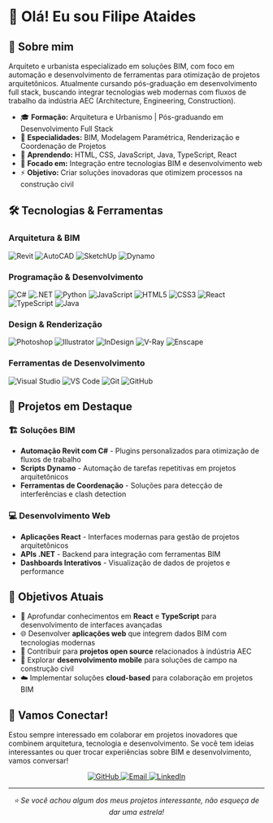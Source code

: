 # 👋 Olá! Eu sou Filipe Ataides

## 🚀 Sobre mim
Arquiteto e urbanista especializado em soluções BIM, com foco em automação e desenvolvimento de ferramentas para otimização de projetos arquitetônicos. Atualmente cursando pós-graduação em desenvolvimento full stack, buscando integrar tecnologias web modernas com fluxos de trabalho da indústria AEC (Architecture, Engineering, Construction).

- 🎓 **Formação:** Arquitetura e Urbanismo | Pós-graduando em Desenvolvimento Full Stack
- 💼 **Especialidades:** BIM, Modelagem Paramétrica, Renderização e Coordenação de Projetos
- 🌱 **Aprendendo:** HTML, CSS, JavaScript, Java, TypeScript, React
- 🔭 **Focado em:** Integração entre tecnologias BIM e desenvolvimento web
- ⚡ **Objetivo:** Criar soluções inovadoras que otimizem processos na construção civil

## 🛠️ Tecnologias & Ferramentas

### Arquitetura & BIM
![Revit](https://img.shields.io/badge/Revit-FF6B35?style=for-the-badge&logo=autodesk&logoColor=white)
![AutoCAD](https://img.shields.io/badge/AutoCAD-EE3124?style=for-the-badge&logo=autodesk&logoColor=white)
![SketchUp](https://img.shields.io/badge/SketchUp-005F9E?style=for-the-badge&logo=sketchup&logoColor=white)
![Dynamo](https://img.shields.io/badge/Dynamo-FF6B35?style=for-the-badge&logo=autodesk&logoColor=white)

### Programação & Desenvolvimento
![C#](https://img.shields.io/badge/C%23-239120?style=for-the-badge&logo=c-sharp&logoColor=white)
![.NET](https://img.shields.io/badge/.NET-5C2D91?style=for-the-badge&logo=.net&logoColor=white)
![Python](https://img.shields.io/badge/Python-14354C?style=for-the-badge&logo=python&logoColor=white)
![JavaScript](https://img.shields.io/badge/JavaScript-323330?style=for-the-badge&logo=javascript&logoColor=F7DF1E)
![HTML5](https://img.shields.io/badge/HTML5-E34F26?style=for-the-badge&logo=html5&logoColor=white)
![CSS3](https://img.shields.io/badge/CSS3-1572B6?style=for-the-badge&logo=css3&logoColor=white)
![React](https://img.shields.io/badge/React-20232A?style=for-the-badge&logo=react&logoColor=61DAFB)
![TypeScript](https://img.shields.io/badge/TypeScript-007ACC?style=for-the-badge&logo=typescript&logoColor=white)
![Java](https://img.shields.io/badge/Java-ED8B00?style=for-the-badge&logo=openjdk&logoColor=white)

### Design & Renderização
![Photoshop](https://img.shields.io/badge/Photoshop-31A8FF?style=for-the-badge&logo=adobe-photoshop&logoColor=white)
![Illustrator](https://img.shields.io/badge/Illustrator-FF9A00?style=for-the-badge&logo=adobe-illustrator&logoColor=white)
![InDesign](https://img.shields.io/badge/InDesign-EE3D8F?style=for-the-badge&logo=adobe-indesign&logoColor=white)
![V-Ray](https://img.shields.io/badge/V--Ray-00A8CC?style=for-the-badge&logoColor=white)
![Enscape](https://img.shields.io/badge/Enscape-FF6B35?style=for-the-badge&logoColor=white)

### Ferramentas de Desenvolvimento
![Visual Studio](https://img.shields.io/badge/Visual%20Studio-5C2D91?style=for-the-badge&logo=visual-studio&logoColor=white)
![VS Code](https://img.shields.io/badge/VS%20Code-0078d7?style=for-the-badge&logo=visual-studio-code&logoColor=white)
![Git](https://img.shields.io/badge/Git-F05032?style=for-the-badge&logo=git&logoColor=white)
![GitHub](https://img.shields.io/badge/GitHub-100000?style=for-the-badge&logo=github&logoColor=white)

## 🚀 Projetos em Destaque

### 🏗️ Soluções BIM
- **Automação Revit com C#** - Plugins personalizados para otimização de fluxos de trabalho
- **Scripts Dynamo** - Automação de tarefas repetitivas em projetos arquitetônicos
- **Ferramentas de Coordenação** - Soluções para detecção de interferências e clash detection

### 💻 Desenvolvimento Web
- **Aplicações React** - Interfaces modernas para gestão de projetos arquitetônicos
- **APIs .NET** - Backend para integração com ferramentas BIM
- **Dashboards Interativos** - Visualização de dados de projetos e performance

## 🎯 Objetivos Atuais

- 🔄 Aprofundar conhecimentos em **React** e **TypeScript** para desenvolvimento de interfaces avançadas
- 🌐 Desenvolver **aplicações web** que integrem dados BIM com tecnologias modernas
- 🤝 Contribuir para **projetos open source** relacionados à indústria AEC
- 📱 Explorar **desenvolvimento mobile** para soluções de campo na construção civil
- ☁️ Implementar soluções **cloud-based** para colaboração em projetos BIM

## 🤝 Vamos Conectar!

Estou sempre interessado em colaborar em projetos inovadores que combinem arquitetura, tecnologia e desenvolvimento. Se você tem ideias interessantes ou quer trocar experiências sobre BIM e desenvolvimento, vamos conversar!

<div align="center">
  <a href="https://github.com/FilipeAtaidesDEV">
    <img src="https://img.shields.io/badge/GitHub-100000?style=for-the-badge&logo=github&logoColor=white" alt="GitHub"/>
  </a>
  <a href="mailto:seu-email@exemplo.com">
    <img src="https://img.shields.io/badge/Email-D14836?style=for-the-badge&logo=gmail&logoColor=white" alt="Email"/>
  </a>
  <a href="https://linkedin.com/in/seu-perfil">
    <img src="https://img.shields.io/badge/LinkedIn-0077B5?style=for-the-badge&logo=linkedin&logoColor=white" alt="LinkedIn"/>
  </a>
</div>

---

<div align="center">
  <i>⭐ Se você achou algum dos meus projetos interessante, não esqueça de dar uma estrela!</i>
</div>
